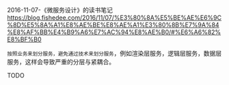 2016-11-07-《微服务设计》的读书笔记
https://blog.fishedee.com/2016/11/07/%E3%80%8A%E5%BE%AE%E6%9C%8D%E5%8A%A1%E8%AE%BE%E8%AE%A1%E3%80%8B%E7%9A%84%E8%AF%BB%E4%B9%A6%E7%AC%94%E8%AE%B0/#%E6%A6%82%E8%BF%B0

`按照业务来划分服务，避免通过技术来划分服务`，例如渲染层服务，逻辑层服务，数据层服务，这样会导致严重的分层与紧耦合。

TODO
